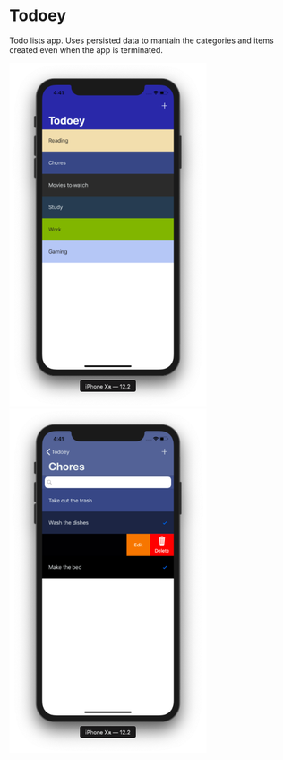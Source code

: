 # Todoey

Todo lists app. Uses persisted data to mantain the categories and items created even when the app is terminated.

<img src="demo1.png" width="352" height="614"> <img src="demo2.png" width="352" height="614">
